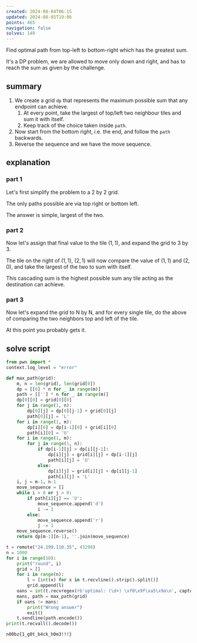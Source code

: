 ```yaml
---
created: 2024-08-04T06:15
updated: 2024-08-05T19:06
points: 465
navigation: false
solves: 149
---
```


Find optimal path from top-left to bottom-right which has the greatest sum.

It's a DP problem, we are allowed to move only down and right, and has to reach the sum as given by the challenge.

## summary

1. We create a grid `dp` that represents the maximum possible sum that any endpoint can achieve.
	1. At every point, take the largest of top/left two neighbour tiles and sum it with itself.
	2. Keep track of the choice taken inside `path`.
2. Now start from the bottom right, i.e. the end, and follow the `path` backwards.
3. Reverse the sequence and we have the move sequence.

## explanation

### part 1
Let's first simplify the problem to a 2 by 2 grid.

The only paths possible are via top right or bottom left.

The answer is simple, largest of the two.

### part 2
Now let's assign that final value to the tile $(1,1)$, and expand the grid to 3 by 3.

The tile on the right of $(1,1)$, $(2,1)$ will now compare the value of $(1,1)$ and $(2,0)$, and take the largest of the two to sum with itself.

This cascading sum is the highest possible sum any tile acting as the destination can achieve.

### part 3
Now let's expand the grid to N by N, and for every single tile, do the above of comparing the two neighbors top and left of the tile.

At this point you probably gets it.

## solve script

```python
from pwn import *
context.log_level = "error"

def max_path(grid):
    m, n = len(grid), len(grid[0])
    dp = [[0] * n for _ in range(m)]
    path = [[''] * n for _ in range(m)]
    dp[0][0] = grid[0][0]
    for j in range(1, n):
        dp[0][j] = dp[0][j-1] + grid[0][j]
        path[0][j] = 'L'
    for i in range(1, m):
        dp[i][0] = dp[i-1][0] + grid[i][0]
        path[i][0] = 'U'
    for i in range(1, m):
        for j in range(1, n):
            if dp[i-1][j] > dp[i][j-1]:
                dp[i][j] = grid[i][j] + dp[i-1][j]
                path[i][j] = 'U'
            else:
                dp[i][j] = grid[i][j] + dp[i][j-1]
                path[i][j] = 'L'
    i, j = m-1, n-1
    move_sequence = []
    while i > 0 or j > 0:
        if path[i][j] == 'U':
            move_sequence.append('d')
            i -= 1
        else:
            move_sequence.append('r')
            j -= 1
    move_sequence.reverse()
    return dp[m-1][n-1], ''.join(move_sequence)

t = remote("24.199.110.35", 43298)
n = 1000
for i in range(10):
    print("round", i)
    grid = []
    for i in range(n):
        l = [int(x) for x in t.recvline().strip().split()]
        grid.append(l)
    oans = int(t.recvregex(rb'optimal: (\d+) \xf0\x9f\xa5\x9a\n', capture=True).group(1).decode())
    mans, path = max_path(grid)
    if oans != mans:
        print("Wrong answer")
        exit()
    t.sendline(path.encode())
print(t.recvall().decode())
```

```flag
n00bz{1_g0t_b4ck_h0m3!!!}
```

